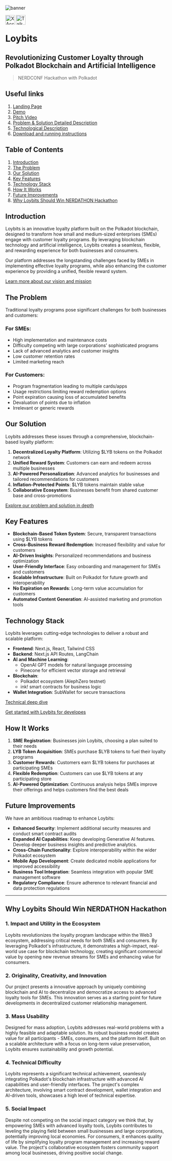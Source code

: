 ![banner](https://raw.githubusercontent.com/ivandda/loybits/main/frontend/public/banner.png)

<a href="https://twitter.com/LoybitsToken"><img align="left" src="https://i.ibb.co/jRmrJbQ/free-twitter-logo-icon-2429-thumb.png" alt="X Account" width="30px"/></a>
<a href="https://taikai.network/nerdconf/hackathons/nerdathon/projects/clzx9vti00n6dwm0156z0xxrw/idea"><img align="left" src="https://i.ibb.co/QFVJzfQ/images.jpg" alt="Taikai" width="30px"/></a>
</br>

# Loybits 
## Revolutionizing Customer Loyalty through Polkadot Blockchain and Artificial Intelligence
> NERDCONF Hackathon with Polkadot

## Useful links
1. [Landing Page](https://loybitstoken.wixsite.com/home)
2. [Demo](https://loybits.vercel.app/)
3. [Pitch Video](https://x.com/LoybitsToken/status/1824927734461555129)
4. [Problem & Solution Detailed Description](https://github.com/ivandda/loybits/blob/main/problemAndSolution.md)
5. [Technological Description](https://github.com/ivandda/loybits/blob/main/technicalStackAndArchitecture.md)
6. [Download and running instructions](https://github.com/ivandda/loybits/blob/main/RunningInstructions.md)

## Table of Contents
1. [Introduction](#introduction)
2. [The Problem](#the-problem)
3. [Our Solution](#our-solution)
4. [Key Features](#key-features)
5. [Technology Stack](#technology-stack)
6. [How It Works](#how-it-works)
7. [Future Improvements](#future-improvements)
8. [Why Loybits Should Win NERDATHON Hackathon](#why-loybits-should-win-nerdathon-hackathon)

## Introduction

Loybits is an innovative loyalty platform built on the Polkadot blockchain, designed to transform how small and medium-sized enterprises (SMEs) engage with customer loyalty programs. By leveraging blockchain technology and artificial intelligence, Loybits creates a seamless, flexible, and rewarding experience for both businesses and consumers.

Our platform addresses the longstanding challenges faced by SMEs in implementing effective loyalty programs, while also enhancing the customer experience by providing a unified, flexible reward system.

[Learn more about our vision and mission](https://github.com/ivandda/loybits/blob/main/missionVision.md)

## The Problem

Traditional loyalty programs pose significant challenges for both businesses and customers:

### For SMEs:
- High implementation and maintenance costs
- Difficulty competing with large corporations' sophisticated programs
- Lack of advanced analytics and customer insights
- Low customer retention rates
- Limited marketing reach

### For Customers:
- Program fragmentation leading to multiple cards/apps
- Usage restrictions limiting reward redemption options
- Point expiration causing loss of accumulated benefits
- Devaluation of points due to inflation
- Irrelevant or generic rewards


## Our Solution

Loybits addresses these issues through a comprehensive, blockchain-based loyalty platform:

1. **Decentralized Loyalty Platform**: Utilizing $LYB tokens on the Polkadot network
2. **Unified Reward System**: Customers can earn and redeem across multiple businesses
3. **AI-Powered Personalization**: Advanced analytics for businesses and tailored recommendations for customers
4. **Inflation-Protected Points**: $LYB tokens maintain stable value
5. **Collaborative Ecosystem**: Businesses benefit from shared customer base and cross-promotions

[Explore our problem and solution in depth](https://github.com/ivandda/loybits/blob/main/problemAndSolution.md)

## Key Features

- **Blockchain-Based Token System**: Secure, transparent transactions using $LYB tokens
- **Cross-Business Reward Redemption**: Increased flexibility and value for customers
- **AI-Driven Insights**: Personalized recommendations and business optimization
- **User-Friendly Interface**: Easy onboarding and management for SMEs and customers
- **Scalable Infrastructure**: Built on Polkadot for future growth and interoperability
- **No Expiration on Rewards**: Long-term value accumulation for customers
- **Automated Content Generation**: AI-assisted marketing and promotion tools

## Technology Stack

Loybits leverages cutting-edge technologies to deliver a robust and scalable platform:

- **Frontend**: Next.js, React, Tailwind CSS
- **Backend**: Next.js API Routes, LangChain
- **AI and Machine Learning**: 
  - OpenAI GPT models for natural language processing
  - Pinecone for efficient vector storage and retrieval
- **Blockchain**: 
  - Polkadot ecosystem (AlephZero testnet)
  - ink! smart contracts for business logic
- **Wallet Integration**: SubWallet for secure transactions

[Technical deep dive](https://github.com/ivandda/loybits/blob/main/technicalStackAndArchitecture.md)

[Get started with Loybits for developes ](https://github.com/ivandda/loybits/blob/main/RunningInstructions.md)

## How It Works

1. **SME Registration**: Businesses join Loybits, choosing a plan suited to their needs
2. **LYB Token Acquisition**: SMEs purchase $LYB tokens to fuel their loyalty programs
3. **Customer Rewards**: Customers earn $LYB tokens for purchases at participating SMEs
4. **Flexible Redemption**: Customers can use $LYB tokens at any participating store
5. **AI-Powered Optimization**: Continuous analysis helps SMEs improve their offerings and helps customers find the best deals


## Future Improvements

We have an ambitious roadmap to enhance Loybits:

- **Enhanced Security**: Implement additional security measures and conduct smart contract audits
- **Expanded AI Capabilities**: Keep developing Generative AI features. Develop deeper business insights and predictive analytics.
- **Cross-Chain Functionality**: Explore interoperability within the wider Polkadot ecosystem
- **Mobile App Development**: Create dedicated mobile applications for improved accessibility
- **Business Tool Integration**: Seamless integration with popular SME management software
- **Regulatory Compliance**: Ensure adherence to relevant financial and data protection regulations

---

## Why Loybits Should Win NERDATHON Hackathon

### 1. Impact and Utility in the Ecosystem

Loybits revolutionizes the loyalty program landscape within the Web3 ecosystem, addressing critical needs for both SMEs and consumers. By leveraging Polkadot's infrastructure, it demonstrates a high-impact, real-world use case for blockchain technology, creating significant commercial value by opening new revenue streams for SMEs and enhancing value for consumers.

### 2. Originality, Creativity, and Innovation

Our project presents a innovative approach by uniquely combining blockchain and AI to decentralize and democratize access to advanced loyalty tools for SMEs. This innovation serves as a starting point for future developments in decentralized customer relationship management.

### 3. Mass Usability

Designed for mass adoption, Loybits addresses real-world problems with a highly feasible and adaptable solution. Its robust business model creates value for all participants - SMEs, consumers, and the platform itself. Built on a scalable architecture with a focus on long-term value preservation, Loybits ensures sustainability and growth potential.

### 4. Technical Difficulty

Loybits represents a significant technical achievement, seamlessly integrating Polkadot's blockchain infrastructure with advanced AI capabilities and user-friendly interfaces. The project's complex architecture, involving smart contract development, wallet integration and AI-driven tools, showcases a high level of technical expertise.

### 5. Social Impact

Despite not competing on the social impact category we think that, by empowering SMEs with advanced loyalty tools, Loybits contributes to leveling the playing field between small businesses and large corporations, potentially improving local economies. For consumers, it enhances quality of life by simplifying loyalty program management and increasing reward value. The project's collaborative ecosystem fosters community support among local businesses, driving positive social change.
